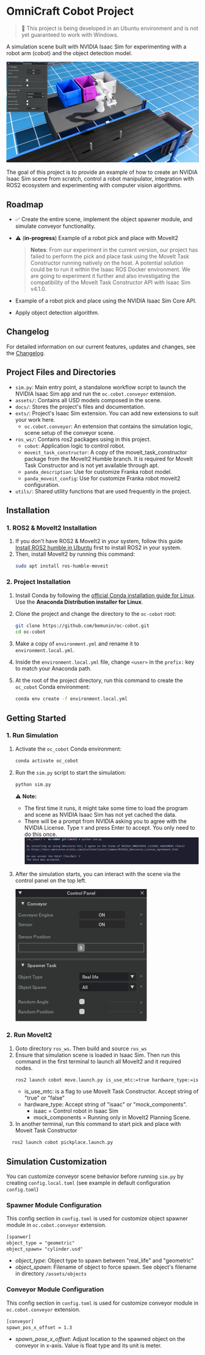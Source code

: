 # OmniCraft Cobot Project

> 📌 This project is being developed in an Ubuntu environment and is not yet guaranteed to work with Windows.

A simulation scene built with NVIDIA Isaac Sim for experimenting with a robot arm (cobot) and the object detection model.

![Scene from extension oc.cobot.yolo](docs/images/oc_cobot_conveyor_scene.png "Scene from extension oc.cobot.yolo")

The goal of this project is to provide an example of how to create an NVIDIA Isaac Sim scene from scratch, control a robot manipulator, integration with ROS2 ecosystem and experimenting with computer vision algorithms.


## Roadmap
- ✅ Create the entire scene, implement the object spawner module, and simulate conveyor functionality.
- ⚠️ (**in-progress**) Example of a robot pick and place with MoveIt2
  > **Notes**: From our experiment in the current version, our project has failed to perform the pick and place task using the MoveIt Task Constructor running natively on the host. A potential solution could be to run it within the Isaac ROS Docker environment. We are going to experiment it further and also investigating the compatibility of the MoveIt Task Constructor API with Isaac Sim v4.1.0.
- Example of a robot pick and place using the NVIDIA Isaac Sim Core API.

- Apply object detection algorithm.

## Changelog
For detailed information on our current features, updates and changes, see the [Changelog](./CHANGELOG.md).


## Project Files and Directories
- `sim.py`: Main entry point, a standalone workflow script to launch the NVIDIA Isaac Sim app and run the `oc.cobot.conveyor` extension.  
- `assets/`: Contains all USD models composed in the scene.
- `docs/`: Stores the project's files and documentation.
- `exts/`: Project's Isaac Sim extension. You can add new extensions to suit your work here.
  - `oc.cobot.conveyor`: An extension that contains the simulation logic, scene setup of the conveyor scene.  
- `ros_ws/`: Contains ros2 packages using in this project.
  - `cobot`: Application logic to control robot. 
  - `moveit_task_constructor`: A copy of the moveit_task_constructor package from the MoveIt2 Humble branch. It is required for MoveIt Task Constructor and is not yet available through apt.
  - `panda_description`: Use for customize Franka robot model.
  - `panda_moveit_config`: Use for customize Franka robot moveit2 configuration.
- `utils/`: Shared utility functions that are used frequently in the project.

## Installation

### 1. ROS2 & MoveIt2 Installation
1. If you don't have ROS2 & MoveIt2 in your system, follow this guide [Install ROS2 humble in Ubuntu](https://docs.ros.org/en/humble/Installation/Ubuntu-Install-Debs.html) first to install ROS2 in your system.
2. Then, install MoveIt2 by running this command:
   ```sh
   sudo apt install ros-humble-moveit
   ```
   
### 2. Project Installation
1. Install Conda by following the [official Conda installation guide for Linux](https://conda.io/projects/conda/en/latest/user-guide/install/linux.html). Use the **Anaconda Distribution installer for Linux**.

2. Clone the project and change the directory to the `oc-cobot` root:

    ```sh
    git clone https://github.com/bemunin/oc-cobot.git
    cd oc-cobot
    ```

3. Make a copy of `environment.yml` and rename it to `environment.local.yml`.

4. Inside the `environment.local.yml` file, change `<user>` in the `prefix:` key to match your Anaconda path.

5. At the root of the project directory, run this command to create the `oc_cobot` Conda environment:

    ```sh
    conda env create -f environment.local.yml
    ```

## Getting Started

### 1. Run Simulation 

1. Activate the `oc_cobot` Conda environment:

    ```sh
    conda activate oc_cobot
    ```

3. Run the `sim.py` script to start the simulation:

    ```sh
    python sim.py
    ```

    ⚠️ **Note:**
    - The first time it runs, it might take some time to load the program and scene as NVIDIA Isaac Sim has not yet cached the data.
    - There will be a prompt from NVIDIA asking you to agree with the NVIDIA License. Type `Y` and press Enter to accept. You only need to do this once.
      ![NVIDIA license agreement](docs/images/eula_license_prompt.png "NVIDIA license agreement")

4. After the simulation starts, you can interact with the scene via the control panel on the top left.

   ![Control panel image](docs/images/control_panel.png "Control panel image")

### 2. Run MoveIt2
1. Goto directory `ros_ws`. Then build and source `ros_ws`
2. Ensure that simulation scene is loaded in Isaac Sim. Then run this command in the first terminal to launch all MoveIt2 and it required nodes.
    ```sh
    ros2 launch cobot move.launch.py is_use_mtc:=true hardware_type:=isaac
    ```
    - is_use_mtc: is a flag to use MoveIt Task Constructor. Accept string of "true" or "false"
    - hardware_type: Accept string of "isaac" or "mock_components". 
      - isaac = Control robot in Isaac Sim
      - mock_components = Running only in MoveIt2 Planning Scene.
3. In another terminal, run this command to start pick and place with Moveit Task Constructor
  ```sh
    ros2 launch cobot pickplace.launch.py
  ```

## Simulation Customization
You can customize conveyor scene behavior before running `sim.py` by creating `config.local.toml` (see example in default configuration `config.toml`)

### Spawner Module Configuration

This config section in `config.toml` is used for customize object spawner module in `oc.cobot.conveyor` extension.
```
[spanwer]
object_type = "geometric" 
object_spawn= "cylinder.usd"
```

- _object_type_: Object type to spawn between "real_life" and "geometric" 
- _object_spawn_: Filename of object to force spawn.  See object's filename in directory `/assets/objects`

### Conveyor Module Configuration

This config section in `config.toml` is used for customize conveyor module in `oc.cobot.conveyor` extension.
```
[conveyor]
spawn_pos_x_offset = 1.3
```
- _spawn_pose_x_offset_: Adjust location to the spawned object on the conveyor in x-axis. Value is float type and its unit is meter.